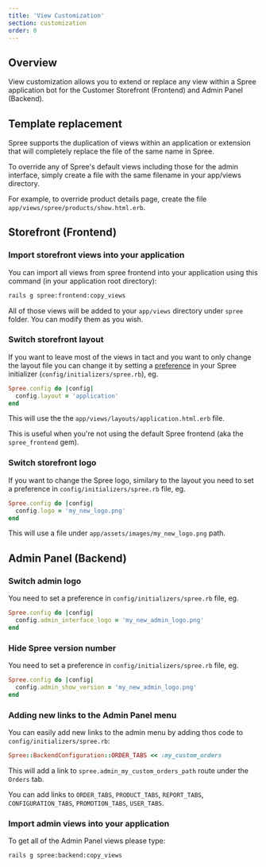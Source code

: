 ```yaml
---
title: 'View Customization'
section: customization
order: 0
---
```


## Overview

View customization allows you to extend or replace any view within a
Spree application bot for the Customer Storefront (Frontend) and Admin Panel (Backend).

## Template replacement

Spree supports the duplication of views within an application or extension that will
completely replace the file of the same name in Spree.

To override any of Spree's default views including those for the admin
interface, simply create a file with the same filename in your app/views
directory.

For example, to override product details page, create the file `app/views/spree/products/show.html.erb`.

## Storefront (Frontend)

### Import storefront views into your application

You can import all views from spree frontend into your application
using this command (in your application root directory):

```bash
rails g spree:frontend:copy_views
```

All of those views will be added to your `app/views` directory under `spree` folder. You can modify them as you wish.

### Switch storefront layout

If you want to leave most of the views in tact and you want to only change the layout file you can change it by setting a [preference](/developer/core/preferences.html) in your Spree initializer (`config/initializers/spree.rb`), eg.

```ruby
Spree.config do |config|
  config.layout = 'application'
end
```

This will use the the `app/views/layouts/application.html.erb` file.

This is useful when you're not using the default Spree frontend (aka the `spree_frontend` gem).

### Switch storefront logo

If you want to change the Spree logo, similary to the layout you need to set a preference in `config/initializers/spree.rb` file, eg.

```ruby
Spree.config do |config|
  config.logo = 'my_new_logo.png'
end
```

This will use a file under `app/assets/images/my_new_logo.png` path.

## Admin Panel (Backend)

### Switch admin logo

You need to set a preference in `config/initializers/spree.rb` file, eg.

```ruby
Spree.config do |config|
  config.admin_interface_logo = 'my_new_admin_logo.png'
end
```

### Hide Spree version number

You need to set a preference in `config/initializers/spree.rb` file, eg.

```ruby
Spree.config do |config|
  config.admin_show_version = 'my_new_admin_logo.png'
end
```

### Adding new links to the Admin Panel menu

You can easily add new links to the admin menu by adding thos code to `config/initializers/spree.rb`:

```ruby
Spree::BackendConfiguration::ORDER_TABS << :my_custom_orders
```

This will add a link to `spree.admin_my_custom_orders_path` route under the `Orders` tab.

You can add links to `ORDER_TABS`, `PRODUCT_TABS`, `REPORT_TABS`, `CONFIGURATION_TABS`, `PROMOTION_TABS`, `USER_TABS`.

### Import admin views into your application

To get all of the Admin Panel views please type:

```bash
rails g spree:backend:copy_views
```
